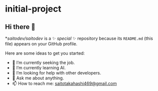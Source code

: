 # initial-project

## Hi there 👋
**saitodev/saitodev* is a ✨ _special_ ✨ repository because its `README.md` (this file) appears on your GitHub profile.

Here are some ideas to get you started:

- 🔭 I’m currently seeking the job.
- 🌱 I’m currently learning AI.
- 🤔 I’m looking for help with other developers.
- 💬 Ask me about anything.
- 📫 How to reach me: saitotakahashi469@gmail.com
